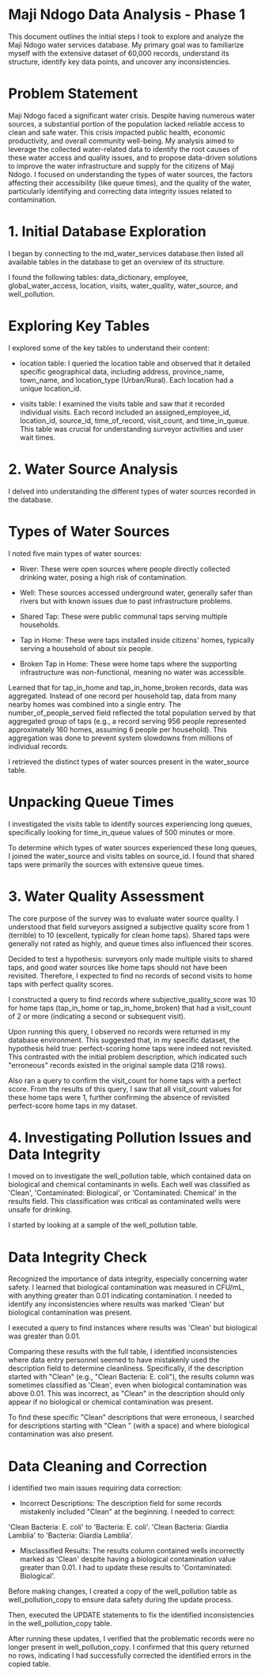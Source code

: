 # Maji Ndogo Data Analysis - Phase 1
This document outlines the initial steps I took to explore and analyze the Maji Ndogo water services database. My primary goal was to familiarize myself with the extensive dataset of 60,000 records, understand its structure, identify key data points, and uncover any inconsistencies.

# Problem Statement
Maji Ndogo faced a significant water crisis. Despite having numerous water sources, a substantial portion of the population lacked reliable access to clean and safe water. This crisis impacted public health, economic productivity, and overall community well-being. My analysis aimed to leverage the collected water-related data to identify the root causes of these water access and quality issues, and to propose data-driven solutions to improve the water infrastructure and supply for the citizens of Maji Ndogo. I focused on understanding the types of water sources, the factors affecting their accessibility (like queue times), and the quality of the water, particularly identifying and correcting data integrity issues related to contamination.


# 1. Initial Database Exploration
I began by connecting to the md_water_services database.then listed all available tables in the database to get an overview of its structure.

I found the following tables: data_dictionary, employee, global_water_access, location, visits, water_quality, water_source, and well_pollution.

# Exploring Key Tables
I explored some of the key tables to understand their content:

 - location table:
 I queried the location table and observed that it detailed specific geographical data, including address, province_name, town_name, and location_type (Urban/Rural). Each location had a unique location_id.

- visits table: 
I examined the visits table and saw that it recorded individual visits. Each record included an assigned_employee_id, location_id, source_id, time_of_record, visit_count, and time_in_queue. This table was crucial for understanding surveyor activities and user wait times.

# 2. Water Source Analysis
I delved into understanding the different types of water sources recorded in the database.

# Types of Water Sources
I noted five main types of water sources:

- River: These were open sources where people directly collected drinking water, posing a high risk of contamination.

- Well: These sources accessed underground water, generally safer than rivers but with known issues due to past infrastructure problems.

- Shared Tap: These were public communal taps serving multiple households.

- Tap in Home: These were taps installed inside citizens' homes, typically serving a household of about six people.

- Broken Tap in Home: These were home taps where the supporting infrastructure was non-functional, meaning no water was accessible.

Learned that for tap_in_home and tap_in_home_broken records, data was aggregated. Instead of one record per household tap, data from many nearby homes was combined into a single entry. The number_of_people_served field reflected the total population served by that aggregated group of taps (e.g., a record serving 956 people represented approximately 160 homes, assuming 6 people per household). This aggregation was done to prevent system slowdowns from millions of individual records.

I retrieved the distinct types of water sources present in the water_source table.

# Unpacking Queue Times
I investigated the visits table to identify sources experiencing long queues, specifically looking for time_in_queue values of 500 minutes or more.

To determine which types of water sources experienced these long queues, I joined the water_source and visits tables on source_id. I found that shared taps were primarily the sources with extensive queue times.

# 3. Water Quality Assessment
The core purpose of the survey was to evaluate water source quality. I understood that field surveyors assigned a subjective quality score from 1 (terrible) to 10 (excellent, typically for clean home taps). Shared taps were generally not rated as highly, and queue times also influenced their scores.

Decided to test a hypothesis: surveyors only made multiple visits to shared taps, and good water sources like home taps should not have been revisited. Therefore, I expected to find no records of second visits to home taps with perfect quality scores.

I constructed a query to find records where subjective_quality_score was 10 for home taps (tap_in_home or tap_in_home_broken) that had a visit_count of 2 or more (indicating a second or subsequent visit).

Upon running this query, I observed no records were returned in my database environment. This suggested that, in my specific dataset, the hypothesis held true: perfect-scoring home taps were indeed not revisited. This contrasted with the initial problem description, which indicated such "erroneous" records existed in the original sample data (218 rows).

Also ran a query to confirm the visit_count for home taps with a perfect score. From the results of this query, I saw that all visit_count values for these home taps were 1, further confirming the absence of revisited perfect-score home taps in my dataset.

# 4. Investigating Pollution Issues and Data Integrity
I moved on to investigate the well_pollution table, which contained data on biological and chemical contaminants in wells. Each well was classified as 'Clean', 'Contaminated: Biological', or 'Contaminated: Chemical' in the results field. This classification was critical as contaminated wells were unsafe for drinking.

I started by looking at a sample of the well_pollution table.

# Data Integrity Check
Recognized the importance of data integrity, especially concerning water safety. I learned that biological contamination was measured in CFU/mL, with anything greater than 0.01 indicating contamination. I needed to identify any inconsistencies where results was marked 'Clean' but biological contamination was present.

I executed a query to find instances where results was 'Clean' but biological was greater than 0.01.

Comparing these results with the full table, I identified inconsistencies where data entry personnel seemed to have mistakenly used the description field to determine cleanliness. Specifically, if the description started with "Clean" (e.g., "Clean Bacteria: E. coli"), the results column was sometimes classified as 'Clean', even when biological contamination was above 0.01. This was incorrect, as "Clean" in the description should only appear if no biological or chemical contamination was present.

To find these specific "Clean" descriptions that were erroneous, I searched for descriptions starting with "Clean " (with a space) and where biological contamination was also present.

# Data Cleaning and Correction
I identified two main issues requiring data correction:

- Incorrect Descriptions:
The description field for some records mistakenly included "Clean" at the beginning. I needed to correct:

'Clean Bacteria: E. coli' to 'Bacteria: E. coli'.
'Clean Bacteria: Giardia Lamblia' to 'Bacteria: Giardia Lamblia'.

- Misclassified Results:
The results column contained wells incorrectly marked as 'Clean' despite having a biological contamination value greater than 0.01. I had to update these results to 'Contaminated: Biological'.

Before making changes, I created a copy of the well_pollution table as well_pollution_copy to ensure data safety during the update process.

Then, executed the UPDATE statements to fix the identified inconsistencies in the well_pollution_copy table.

After running these updates, I verified that the problematic records were no longer present in well_pollution_copy. I confirmed that this query returned no rows, indicating I had successfully corrected the identified errors in the copied table.

